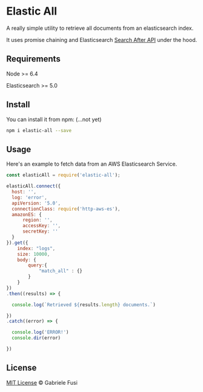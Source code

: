 # Elastic All

A really simple utility to retrieve all documents from an elasticsearch index.

It uses promise chaining and Elasticsearch [Search After API](https://www.elastic.co/guide/en/elasticsearch/reference/current/search-request-search-after.html) under the hood.

## Requirements

Node >= 6.4

Elasticsearch >= 5.0

## Install

You can install it from npm: (...not yet)

```bash
npm i elastic-all --save
```

## Usage

Here's an example to fetch data from an AWS Elasticsearch Service.

```javascript
const elasticAll = require('elastic-all');

elasticAll.connect({
  host: '',
  log: 'error',
  apiVersion: '5.0',
  connectionClass: require('http-aws-es'),
  amazonES: {
      region: '',
      accessKey: '',
      secretKey: ''
  }
}).get({
    index: "logs",
    size: 10000,
    body: {
        query:{
            "match_all" : {}
        }
    }
})
.then((results) => {

  console.log(`Retrieved ${results.length} documents.`)

})
.catch((error) => {

  console.log('ERROR!')
  console.dir(error)

})
```

## License

[MIT License](https://gabfusi.mit-license.org/) © Gabriele Fusi
